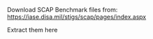 Download SCAP Benchmark files from: https://iase.disa.mil/stigs/scap/pages/index.aspx

Extract them here
